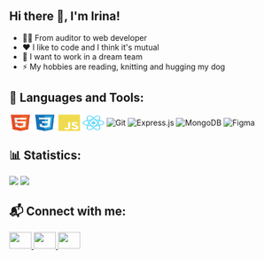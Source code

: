 ## Hi there 👋, I'm Irina!

- 👩‍💻 From auditor to web developer
- ❤️ I like to code and I think it's mutual
- 💪 I want to work in a dream team
- ⚡️  My hobbies are reading, knitting and hugging my dog

## 🚀 Languages and Tools:

<div style="display: inline_block">
  <img align="center" alt="HTML" height="30px" width="40px" src="https://raw.githubusercontent.com/devicons/devicon/master/icons/html5/html5-original.svg">
  <img align="center" alt="CSS" height="30px" width="40px" src="https://raw.githubusercontent.com/devicons/devicon/master/icons/css3/css3-original.svg">
  <img align="center" alt="Js" height="30px" width="40px" src="https://raw.githubusercontent.com/devicons/devicon/master/icons/javascript/javascript-plain.svg">
  <img align="center" alt="React" height="30px" width="40px" src="https://raw.githubusercontent.com/devicons/devicon/master/icons/react/react-original.svg">
  <img align="center" alt="Git" height="30px" width="40px" src="https://cdn.jsdelivr.net/gh/devicons/devicon/icons/github/github-original.svg">
  <img align="center" alt="Express.js" height="30px" width="40px" src="https://cdn.jsdelivr.net/gh/devicons/devicon/icons/express/express-original.svg"/>
  <img align="center" alt="MongoDB" height="30px" width="40px" src="https://cdn.jsdelivr.net/gh/devicons/devicon/icons/mongodb/mongodb-plain.svg" />
  <img align="center" alt="Figma" height="30px" width="40px" src="https://cdn.jsdelivr.net/gh/devicons/devicon/icons/figma/figma-original.svg" />
</div>

## 📊 Statistics:

<div style="display: inline_block">
  <img height="160em" src="https://github-readme-stats.vercel.app/api?username=vasilkovai&theme=default&show_icons=true"/>
  <img height="160em" src="https://github-readme-stats.vercel.app/api/top-langs/?username=vasilkovai&layout=compact&langs_count=7&theme=default"/>
</div>

## 📬 Connect with me:

<div style="display: inline_block">
  <a href="mailto:hellovasilkovai@gmail.com" target="_blank"><img height="30px" width="40px" src="https://cdn.jsdelivr.net/npm/simple-icons@v3/icons/gmail.svg">   </a>
  <a href="https://www.linkedin.com/in/vasilkovai/" target="_blank"><img height="30px" width="40px" src="https://cdn.jsdelivr.net/npm/simple-icons@v3/icons/linkedin.svg">
  </a>
  <a href="https://t.me/vasilkovai" target="_blank"><img height="30px" width="40px" src="https://cdn.jsdelivr.net/npm/simple-icons@v3/icons/telegram.svg"></a>
</div>
